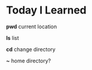 # Today I Learned
**pwd**
current location

**ls**
list

**cd**
change directory

**~**
home directory?

